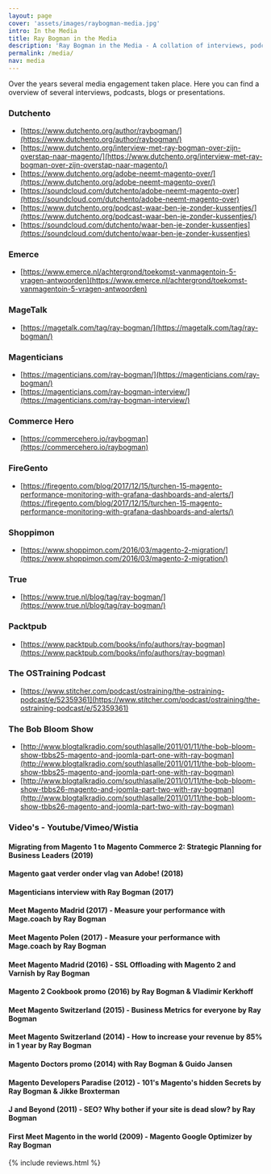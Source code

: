```yaml
---
layout: page
cover: 'assets/images/raybogman-media.jpg'
intro: In the Media
title: Ray Bogman in the Media
description: 'Ray Bogman in the Media - A collation of interviews, podcasts, blogs or presentations.'
permalink: /media/
nav: media
---
```


Over the years several media engagement taken place. Here you can find a overview of several interviews, podcasts, blogs or presentations.

### Dutchento
- [https://www.dutchento.org/author/raybogman/](https://www.dutchento.org/author/raybogman/)
- [https://www.dutchento.org/interview-met-ray-bogman-over-zijn-overstap-naar-magento/](https://www.dutchento.org/interview-met-ray-bogman-over-zijn-overstap-naar-magento/)
- [https://www.dutchento.org/adobe-neemt-magento-over/](https://www.dutchento.org/adobe-neemt-magento-over/)
- [https://soundcloud.com/dutchento/adobe-neemt-magento-over](https://soundcloud.com/dutchento/adobe-neemt-magento-over)
- [https://www.dutchento.org/podcast-waar-ben-je-zonder-kussentjes/](https://www.dutchento.org/podcast-waar-ben-je-zonder-kussentjes/)
- [https://soundcloud.com/dutchento/waar-ben-je-zonder-kussentjes](https://soundcloud.com/dutchento/waar-ben-je-zonder-kussentjes)

### Emerce
- [https://www.emerce.nl/achtergrond/toekomst-vanmagentoin-5-vragen-antwoorden](https://www.emerce.nl/achtergrond/toekomst-vanmagentoin-5-vragen-antwoorden)

### MageTalk
- [https://magetalk.com/tag/ray-bogman/](https://magetalk.com/tag/ray-bogman/)

### Magenticians
- [https://magenticians.com/ray-bogman/](https://magenticians.com/ray-bogman/)
- [https://magenticians.com/ray-bogman-interview/](https://magenticians.com/ray-bogman-interview/)

### Commerce Hero
- [https://commercehero.io/raybogman](https://commercehero.io/raybogman)

### FireGento
- [https://firegento.com/blog/2017/12/15/turchen-15-magento-performance-monitoring-with-grafana-dashboards-and-alerts/](https://firegento.com/blog/2017/12/15/turchen-15-magento-performance-monitoring-with-grafana-dashboards-and-alerts/)

### Shoppimon
- [https://www.shoppimon.com/2016/03/magento-2-migration/](https://www.shoppimon.com/2016/03/magento-2-migration/)

### True
- [https://www.true.nl/blog/tag/ray-bogman/](https://www.true.nl/blog/tag/ray-bogman/)

### Packtpub
- [https://www.packtpub.com/books/info/authors/ray-bogman](https://www.packtpub.com/books/info/authors/ray-bogman)

### The OSTraining Podcast
- [https://www.stitcher.com/podcast/ostraining/the-ostraining-podcast/e/52359361](https://www.stitcher.com/podcast/ostraining/the-ostraining-podcast/e/52359361)

### The Bob Bloom Show
- [http://www.blogtalkradio.com/southlasalle/2011/01/11/the-bob-bloom-show-tbbs25-magento-and-joomla-part-one-with-ray-bogman](http://www.blogtalkradio.com/southlasalle/2011/01/11/the-bob-bloom-show-tbbs25-magento-and-joomla-part-one-with-ray-bogman)
- [http://www.blogtalkradio.com/southlasalle/2011/01/11/the-bob-bloom-show-tbbs26-magento-and-joomla-part-two-with-ray-bogman](http://www.blogtalkradio.com/southlasalle/2011/01/11/the-bob-bloom-show-tbbs26-magento-and-joomla-part-two-with-ray-bogman)

### Video's - Youtube/Vimeo/Wistia

#### Migrating from Magento 1 to Magento Commerce 2: Strategic Planning for Business Leaders (2019)
<amp-wistia-player data-media-hashed-id="7nh7qkmlo3" width="480" height="270"></amp-wistia-player>
    
#### Magento gaat verder onder vlag van Adobe! (2018)
<amp-youtube data-videoid="yx5G43I17Fk" layout="responsive" width="480" height="270"></amp-youtube>

#### Magenticians interview with Ray Bogman (2017)
<amp-youtube data-videoid="KNl1snrt6eY" layout="responsive" width="480" height="270"></amp-youtube>

#### Meet Magento Madrid (2017) - Measure your performance with Mage.coach by Ray Bogman
<amp-youtube data-videoid="J9OG2dj_h_M" layout="responsive" width="480" height="270"></amp-youtube>

#### Meet Magento Polen (2017) - Measure your performance with Mage.coach by Ray Bogman
<amp-youtube data-videoid="FEsnJ--58QQ" layout="responsive" width="480" height="270"></amp-youtube>

#### Meet Magento Madrid (2016) - SSL Offloading with Magento 2 and Varnish by Ray Bogman
<amp-youtube data-videoid="SD9ZU9FgICw" layout="responsive" width="480" height="270"></amp-youtube>

#### Magento 2 Cookbook promo (2016) by Ray Bogman & Vladimir Kerkhoff
<amp-youtube data-videoid="Uw2gOTvV3XU" layout="responsive" width="480" height="270"></amp-youtube>

#### Meet Magento Switzerland (2015) - Business Metrics for everyone by Ray Bogman
<amp-youtube data-videoid="ovK2vUqt27g" layout="responsive" width="480" height="270"></amp-youtube>

#### Meet Magento Switzerland (2014) - How to increase your revenue by 85% in 1 year by Ray Bogman
<amp-youtube data-videoid="2f8LzWFkpcA" layout="responsive" width="480" height="270"></amp-youtube>

#### Magento Doctors promo (2014) with Ray Bogman & Guido Jansen
<amp-youtube data-videoid="speykHKEpRs" layout="responsive" width="480" height="270"></amp-youtube>

#### Magento Developers Paradise (2012) - 101's Magento's hidden Secrets by Ray Bogman & Jikke Broxterman
<amp-youtube data-videoid="s_FxSXyrhsY" layout="responsive" width="480" height="270"></amp-youtube>

#### J and Beyond (2011) - SEO? Why bother if your site is dead slow? by Ray Bogman
<amp-vimeo data-videoid="25084501" layout="responsive" width="480" height="270"></amp-vimeo>

#### First Meet Magento in the world (2009) - Magento Google Optimizer by Ray Bogman
<amp-vimeo data-videoid="3255690" layout="responsive" width="480" height="270"></amp-vimeo>

{% include reviews.html %}
